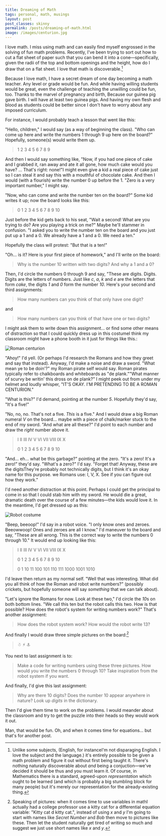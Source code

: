 ```yaml
---
title: Dreaming of Math
tags: personal, math, musings
layout: post
post_classes: skinny
permalink: /posts/dreaming-of-math.html
image: /images/centurion.jpg
---
```



I love math.  I miss using math and can easily find myself engrossed in the solving of fun math problems.  Recently, I've been trying to sort out how to cut a flat sheet of paper such that you can bend it into a cone&mdash;specifically, given the radii of the top and bottom openings and the height, how do I draw that on a flat sheet.  I love that math is discoverable.[^1]

Because I love math, I have a secret dream of one day becoming a math teacher.  Any level or grade would be fun.  And while having willing students would be great, even the challenge of teaching the unwilling could be fun, too.  Thanks to the marvel of pregnancy and birth, <span class="aside">Because our guinea pig gave birth.</span> I will have at least two guinea pigs.  And having my own flesh and blood as students could be better since I don't have to worry about any imposed curriculum.

For instance, I would probably teach a lesson that went like this:

"Hello, children," I would say (as a way of beginning the class).  "Who can come up here and write the numbers 1 through 9 up here on the board?"  Hopefully, someone(s) would write them up.

> 1 2 3 4 5 6 7 8 9

And then I would say something like, "Now, if you had one piece of cake and I grabbed it, ran away and ate it all gone, how much cake would you have?  ... That's right: none!"<span class="aside">I might even give a kid a real piece of cake just so I can steal it and say this with a mouthful of chocolate cake.</span>  And then I would (with a flourish) write the number 0 up before the 1.  "Zero is a very important number," I might say.

"Now, who can come and write the number ten on the board?"  Some kid writes it up; now the board looks like this:

> 0 1 2 3 4 5 6 7 8 9 10

Just before the kid gets back to his seat, "Wait a second!  What are you trying to do?  Are you playing a trick on me?"  Maybe he'll stammer in confusion.  "I asked you to write the number ten on the board and you just put up a 1 and a 0.  We already have a 1 and a 0.  We need a ten."

Hopefully the class will protest: "But that is a ten!"

"Oh... is it?  Here is your first piece of homework," and I'll write on the board:

> Why is the number 10 written with two digits?  And why a 1 and a 0?

Then, I'd circle the numbers 0 through 9 and say, "These are digits.  Digits.  Digits are the letters of numbers.  Just like *c*, *a*, *k* and *e* are the letters that form *cake*, the digits *1* and *0* form the number *10*.  Here's your second and third assignments:

> How many numbers can you think of that only have one digit?

and

> How many numbers can you think of that have one or two digits?

I might ask them to write down this assignment... or find some other means of distraction so that I could quickly dress up in this costume<span class="aside">I think my classroom might have a phone booth in it just for things like this.</span>:

![Roman centurion](../images/centurion.jpg)

"Ahoy!" I'd yell.  (Or perhaps I'd research the Romans and how they greet and say that instead).  Anyway, I'd make a noise and draw a sword.  "What mean ye to be doin'?" my Roman pirate self would say.  <span class="aside">Roman pirates typically refer to chalkboards and whiteboards as "de plank."</span>"What manner of scurvy be writin' this dross on de plank?"  I might peek out from under my helmet and loudly whisper, "IT'S OKAY.  I'M PRETENDING TO BE A ROMAN CENTURION."

"What is this?" I'd demand, pointing at the number *5*.  Hopefully they'd say, "It's a five!"

"No, no, no.  That's not a five.  *This* is a five."  And I would draw a big Roman numeral *V* on the board... maybe with a piece of chalk/marker stuck to the end of my sword.  "And what are all these?"  I'd point to each number and draw the *right* number above it.

> I II III IV V VI VII VIII IX X
>
> 0 1 2  3   4  5 6  7   8    9  10

"And... eh... what be this garbage?" pointing at the zero.  "It's a zero!  It's a zero!" they'd say.  "What's a zero?" I'd say.  "Forget that!  Anyway, these are the digits<span class="aside">They're probably not technically digits, but I think it's an okay name for this purpose.</span> we Romans use: I, V, X.  See if you can figure out how they work."

I'd need another distraction at this point.  Perhaps I could get the principal to come in so that I could stab him with my sword.  He would die a great, dramatic death over the course of a few minutes&mdash;the kids would love it.  In the meantime, I'd get dressed up as this:

![Robot costume](../images/robotcostume.jpg)

"Beep, beeoop!" I'd say in a robot voice.  "I only know ones and zeroes.  Beeowwoop!  Ones and zeroes are all I know."  I'd maneuver to the board and say, "These are all wrong.  This is the correct way to write the numbers 0 through 10."  It would end up looking like this:

> I II III IV V VI VII VIII IX X
>
> 0 1 2 3 4 5 6 7 8 9 10
>
> 0 1 10 11 100 101 110 111 1000 1001 1010

I'd leave then return as my normal self.  "Well that was interesting.  What did you all think of how the Roman and robot write numbers?"  (possibly crickets, but hopefully someone will say *something* that we can talk about).

"Let's ignore the Romans for now.  Look at these two," I'd circle the *10*s on both bottom lines.  "We call this ten but the robot calls this two.  How is that possible?  How does the robot's system for writing numbers work?"  That's another assignment:

> How does the robot system work?  How would the robot write 13?

And finally I would draw three simple pictures on the board:[^2]

> &#x2603; &#x26A1; &#x2693;

You next to last assignment is to:

> Make a code for writing numbers using these three pictures.  How would you write the numbers 0 through 10?  Take inspiration from the robot system if you want.

And finally, I'd give this last assignment:

> Why are there 10 digits?  Does the number 10 appear anywhere in nature?  Look up *digits* in the dictionary.

Then I'd give them time to work on the problems.  I would meander about the classroom and try to get the puzzle into their heads so they would work it out.

Man, that would be fun.  Oh, and when it comes time for equations... but that's for another post.

[^1]: Unlike some subjects, (English, for instance<span class="aside">I'm not disparaging English.  I love the subject and the language.</span>) it's entirely possible to be given a math problem and figure it out without first being taught it.  There's nothing naturally discoverable about *and* being a conjuction&mdash;we've decided it should be thus and you must learn it.  Of course, in Mathematics there is a standard, agreed-upon *representation* which ought to be learned (and which is probably a big stumbling block for many people) but it's merely our representation for the already-existing thing.

[^2]: Speaking of pictures: when it comes time to use variables in math<span class="aside">I actually had a college professor use a kitty cat for a differential equation variable: "Kitty cat d kitty cat."</span>, instead of using *x* and *y* I'm going to start with names like *Secret Number* and *Bob* then move to pictures like these.  Then let the student naturally get tired of writing so much and suggest we just use short names like *x* and *y*.